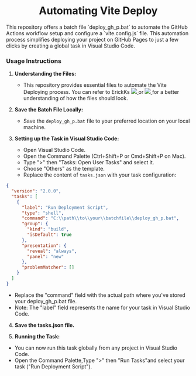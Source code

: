 <div align = "center"> <h1>Automating Vite Deploy </h1>
</div>
This repository offers a batch file `deploy_gh_p.bat` to automate the GitHub Actions workflow setup and configure a `vite.config.js` file. This automation process simplifies deploying your project on GitHub Pages to just a few clicks by creating a global task in Visual Studio Code.

### Usage Instructions

1. **Understanding the Files:**

   - This repository provides essential files to automate the Vite Deploying process. You can refer to ErickKs <a href="https://github.com/ErickKS/vite-react-router">
     <img src="https://img.shields.io/badge/Repository%20-%0A66C2.svg?&style=for-the-badge&logo=GitHub&logoColor=FFFFFF&color=282828" />
     </a>
     or <a href="https://www.youtube.com/watch?v=XhoWXhyuW_I">
     <img src="https://img.shields.io/badge/Youtube_Video%20-%0A66C2.svg?&style=for-the-badge&logo=YouTube&logoColor=FF0000&color=282828" />
     </a> for a better understanding of how the files should look.

2. **Save the Batch File Locally:**

   - Save the `deploy_gh_p.bat` file to your preferred location on your local machine.

3. **Setting up the Task in Visual Studio Code:**
   - Open Visual Studio Code.
   - Open the Command Palette (Ctrl+Shift+P or Cmd+Shift+P on Mac).
   - Type ">" then "Tasks: Open User Tasks" and select it.
   - Choose "Others" as the template.
   - Replace the content of `tasks.json` with your task configuration:

```json
{
  "version": "2.0.0",
  "tasks": [
    {
      "label": "Run Deployment Script",
      "type": "shell",
      "command": "C:\\path\\to\\your\\batchfile\\deploy_gh_p.bat",
      "group": {
        "kind": "build",
        "isDefault": true
      },
      "presentation": {
        "reveal": "always",
        "panel": "new"
      },
      "problemMatcher": []
    }
  ]
}
```

- Replace the "command" field with the actual path where you've stored your deploy_gh_p.bat file.
- Note: The "label" field represents the name for your task in Visual Studio Code.

4. **Save the tasks.json file.**

5. **Running the Task:**

- You can now run this task globally from any project in Visual Studio Code.
- Open the Command Palette,Type ">" then "Run Tasks"and select your task ("Run Deployment Script").

